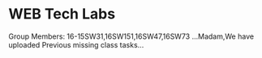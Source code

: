 # WEB Tech Labs
Group Members:
16-15SW31,16SW151,16SW47,16SW73
...Madam,We have uploaded Previous missing class tasks...
